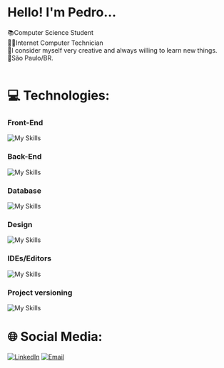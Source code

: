 # Hello! I'm Pedro...
📚Computer Science Student<br>👨‍💻Internet Computer Technician<br>🧠I consider myself very creative and always willing to learn new things.<br>📍São Paulo/BR.<br> <br>


# 💻 Technologies:
### Front-End
![My Skills](https://skillicons.dev/icons?i=html,css,js,react,angular,bootstrap&perline=3)

### Back-End
![My Skills](https://skillicons.dev/icons?i=py,nodejs,java,selenium&perline=3)

### Database
![My Skills](https://skillicons.dev/icons?i=mysql,mongodb)

### Design
![My Skills](https://skillicons.dev/icons?i=ps,figma)

### IDEs/Editors
![My Skills](https://skillicons.dev/icons?i=vscode,sublime,anaconda)

### Project versioning
![My Skills](https://skillicons.dev/icons?i=git,github)

# 🌐 Social Media:
[![LinkedIn](https://skillicons.dev/icons?i=linkedin)](https://linkedin.com/in/pedronicolascosta)
[![Email](https://skillicons.dev/icons?i=gmail)](mailto:pedronicolascosta@outlook.com)
<!-- Proudly created with GPRM ( https://gprm.itsvg.in ) -->
